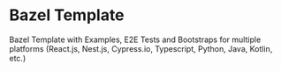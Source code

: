 # Bazel Template

Bazel Template with Examples, E2E Tests and Bootstraps for multiple platforms (React.js, Nest.js, Cypress.io, Typescript, Python, Java, Kotlin, etc.)
